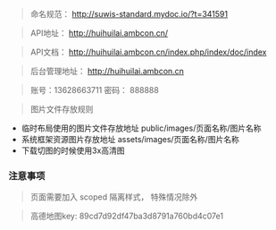 > 命名规范： <http://suwis-standard.mydoc.io/?t=341591>

> API地址： http://huihuilai.ambcon.cn/

> API文档： <http://huihuilai.ambcon.cn/index.php/index/doc/index>

> 后台管理地址： http://huihuilai.ambcon.cn

> 账号：13628663711  密码： 888888

> 图片文件存放规则

+ 临时布局使用的图片文件存放地址  public/images/页面名称/图片名称
+ 系统框架资源图片存放地址  assets/images/页面名称/图片名称
+ 下载切图的时候使用3x高清图



### 注意事项

> 页面需要加入 scoped 隔离样式， 特殊情况除外


> 高德地图key: 89cd7d92df47ba3d8791a760bd4c07e1
